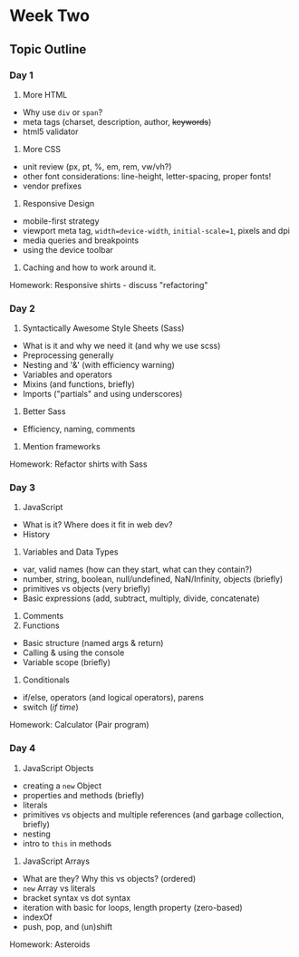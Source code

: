 # Week Two

## Topic Outline

### Day 1

1. More HTML
  * Why use `div` or `span`?
  * meta tags (charset, description, author, ~~keywords~~)
  * html5 validator
1. More CSS
  * unit review (px, pt, %, em, rem, vw/vh?)
  * other font considerations: line-height, letter-spacing, proper fonts!
  * vendor prefixes
1. Responsive Design
  * mobile-first strategy
  * viewport meta tag, `width=device-width`, `initial-scale=1`, pixels and dpi
  * media queries and breakpoints
  * using the device toolbar
1. Caching and how to work around it.

Homework: Responsive shirts - discuss "refactoring"

### Day 2

1. Syntactically Awesome Style Sheets (Sass)
  * What is it and why we need it (and why we use scss)
  * Preprocessing generally
  * Nesting and '&' (with efficiency warning)
  * Variables and operators
  * Mixins (and functions, briefly)
  * Imports ("partials" and using underscores)
1. Better Sass
  * Efficiency, naming, comments
1. Mention frameworks

Homework: Refactor shirts with Sass

### Day 3

1. JavaScript
  * What is it? Where does it fit in web dev?
  * History
1. Variables and Data Types
  * var, valid names (how can they start, what can they contain?)
  * number, string, boolean, null/undefined, NaN/Infinity, objects (briefly)
  * primitives vs objects (very briefly)
  * Basic expressions (add, subtract, multiply, divide, concatenate)
1. Comments
1. Functions
  * Basic structure (named args & return)
  * Calling & using the console
  * Variable scope (briefly)
1. Conditionals
  * if/else, operators (and logical operators), parens
  * switch (_if time_)

Homework: Calculator (Pair program)

### Day 4

1. JavaScript Objects
  * creating a `new` Object
  * properties and methods (briefly)
  * literals
  * primitives vs objects and multiple references (and garbage collection, briefly)
  * nesting
  * intro to `this` in methods
1. JavaScript Arrays
  * What are they? Why this vs objects? (ordered)
  * `new` Array vs literals
  * bracket syntax vs dot syntax
  * iteration with basic for loops, length property (zero-based)
  * indexOf
  * push, pop, and (un)shift

Homework: Asteroids
